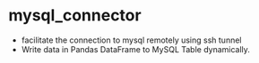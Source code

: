 # mysql_connector
- facilitate the connection to mysql remotely using ssh tunnel
- Write data in Pandas DataFrame to MySQL Table dynamically.
